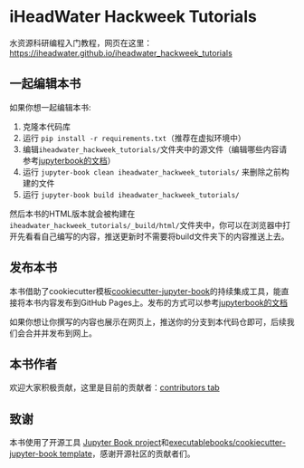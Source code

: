 # iHeadWater Hackweek Tutorials

水资源科研编程入门教程，网页在这里：https://iheadwater.github.io/iheadwater_hackweek_tutorials

## 一起编辑本书

如果你想一起编辑本书:

1. 克隆本代码库
2. 运行 `pip install -r requirements.txt`（推荐在虚拟环境中）
3. 编辑`iheadwater_hackweek_tutorials/`文件夹中的源文件（编辑哪些内容请参考[jupyterbook的文档](https://jupyterbook.org/en/stable/start/new-file.html)）
4. 运行 `jupyter-book clean iheadwater_hackweek_tutorials/` 来删除之前构建的文件
5. 运行 `jupyter-book build iheadwater_hackweek_tutorials/`

然后本书的HTML版本就会被构建在`iheadwater_hackweek_tutorials/_build/html/`文件夹中，你可以在浏览器中打开先看看自己编写的内容，推送更新时不需要将build文件夹下的内容推送上去。

## 发布本书

本书借助了cookiecutter模板[cookiecutter-jupyter-book](https://github.com/executablebooks/cookiecutter-jupyter-book)的持续集成工具，能直接将本书内容发布到GitHub Pages上。发布的方式可以参考[jupyterbook的文档](https://jupyterbook.org/en/stable/start/publish.html)

如果你想让你撰写的内容也展示在网页上，推送你的分支到本代码仓即可，后续我们会合并并发布到网上。

## 本书作者

欢迎大家积极贡献，这里是目前的贡献者：[contributors tab](https://github.com/iHeadWater/iheadwater_hackweek_tutorials/graphs/contributors)

## 致谢

本书使用了开源工具 [Jupyter Book project](https://jupyterbook.org/)和[executablebooks/cookiecutter-jupyter-book template](https://github.com/executablebooks/cookiecutter-jupyter-book)，感谢开源社区的贡献者们。

